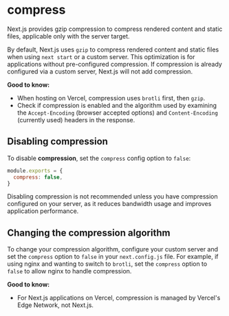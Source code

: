 # compress

Next.js provides gzip compression to compress rendered content and static files, applicable only with the server target.

By default, Next.js uses `gzip` to compress rendered content and static files when using `next start` or a custom server. This optimization is for applications without pre-configured compression. If compression is already configured via a custom server, Next.js will not add compression.

**Good to know:**
- When hosting on Vercel, compression uses `brotli` first, then `gzip`.
- Check if compression is enabled and the algorithm used by examining the `Accept-Encoding` (browser accepted options) and `Content-Encoding` (currently used) headers in the response.

## Disabling compression

To disable **compression**, set the `compress` config option to `false`:

```js
module.exports = {
  compress: false,
}
```

Disabling compression is not recommended unless you have compression configured on your server, as it reduces bandwidth usage and improves application performance.

## Changing the compression algorithm

To change your compression algorithm, configure your custom server and set the `compress` option to `false` in your `next.config.js` file. For example, if using nginx and wanting to switch to `brotli`, set the `compress` option to `false` to allow nginx to handle compression.

**Good to know:**
- For Next.js applications on Vercel, compression is managed by Vercel's Edge Network, not Next.js.